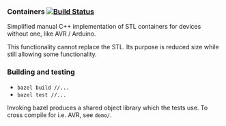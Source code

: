 ### Containers [![Build Status](https://travis-ci.org/mihaigalos/containers.svg?branch=master)](https://travis-ci.org/mihaigalos/containers)

Simplified manual C++ implementation of STL containers for devices without one, like AVR / Arduino.

This functionality cannot replace the STL. Its purpose is reduced size while still allowing some functionality.

### Building and testing

* `bazel build //...`
* `bazel test //...`

Invoking bazel produces a shared object library which the tests use.
To cross compile for i.e. AVR, see `demo/`.
